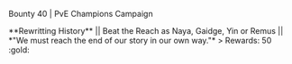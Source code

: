 Bounty 40 \| PvE Champions Campaign

\*\*Rewritting History\*\* \|\| Beat the Reach as Naya, Gaidge, Yin or
Remus \|\| \*\"We must reach the end of our story in our own way.\"\* \>
Rewards: 50 :gold:
